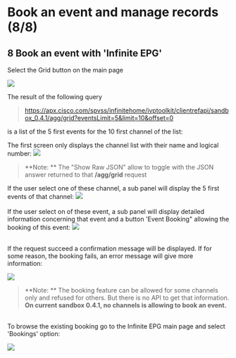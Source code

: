 #  Book an event and manage records (8/8)


## 8 Book an event with 'Infinite EPG'


Select the Grid button on the main page

  ![](/posts/files/itk-book-event-103/assets/images/Start-REF-API-103-14_epg.jpg)<br/>

The result of the following query
> https://apx.cisco.com/spvss/infinitehome/ivptoolkit/clientrefapi/sandbox_0.4.1/agg/grid?eventsLimit=5&limit=10&offset=0

is a list of the 5 first events for the 10 first channel of the list:

The first screen only displays the channel list with their name and logical number:
![](/posts/files/itk-book-event-103/assets/images/Start-REF-API-103-15_grid.jpg)<br/>


> 
> **Note: **
> The "Show Raw JSON" allow to toggle with the JSON answer returned to that **/agg/grid** request 



If the user select one of these channel, a sub panel will display the 5 first events of that channel:
  ![](/posts/files/itk-book-event-103/assets/images/Start-REF-API-103-16_grid.jpg)<br/>
</br>
If the user select on of these event, a sub panel will display detailed information concerning that event and a button 'Event Booking" allowing the booking of this event:
  ![](/posts/files/itk-book-event-103/assets/images/Start-REF-API-103-17_grid.jpg)<br/>

</br>
  If the request succeed a confirmation message will be displayed.
If for some reason, the booking fails, an error message will give more information:

  ![](/posts/files/itk-book-event-103/assets/images/Start-REF-API-103-18_book.jpg)<br/>



> **Note: **
> The booking feature can be allowed for some channels only and refused for others.
> But there is no API to get that information.
> **On current sandbox 0.4.1, no channels is allowing to book an event.**

</br>
To browse the existing booking go to the Infinite EPG main page and select 'Bookings' option: 

  ![](/posts/files/itk-book-event-103/assets/images/Start-REF-API-103-19_book.jpg)<br/>






